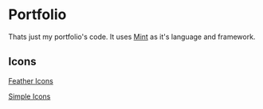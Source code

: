 # Portfolio
Thats just my portfolio's code. It uses [Mint](https://mint-lang.com) as it's language and framework.

## Icons

[Feather Icons](https://feathericons.com/)

[Simple Icons](https://simpleicons.org/)
